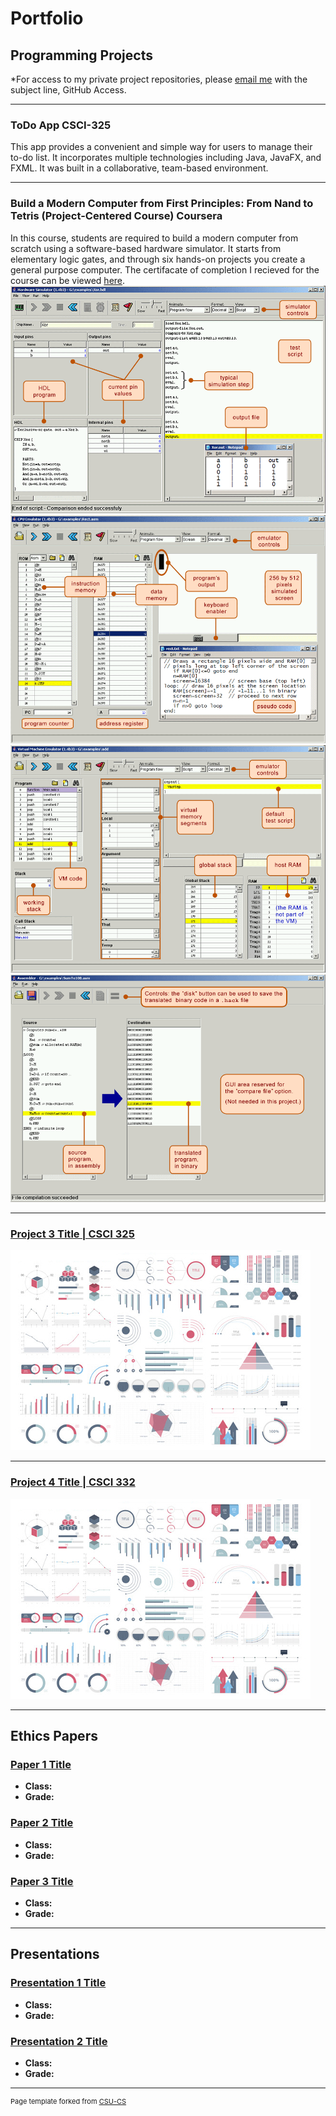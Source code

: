 Portfolio
=========

Programming Projects
--------------------

*For access to my private project repositories, please [email me](mailto:kcholmes@csustudent.net) with the subject line, GitHub Access.

---
### ToDo App CSCI-325

This app provides a convenient and simple way for users to manage their to-do list. It incorporates multiple technologies including Java, JavaFX, and FXML. It was built in a collaborative, team-based environment.

---
### Build a Modern Computer from First Principles: From Nand to Tetris (Project-Centered Course) Coursera

In this course, students are required to build a modern computer from scratch using a software-based hardware simulator. It starts from elementary logic gates, and through six hands-on projects you create a general purpose computer. The certifacate of completion I recieved for the course can be viewed [here](https://www.coursera.org/account/accomplishments/verify/6PP5YFSUAKPD).
![Simulating Xor gate](images/SimulatingXorGate.gif)
![Running a machine language program](images/RunningMLProg.gif)
![Running a virtual machine program](images/RunningVMProg.gif)
![Assembler](images/Assembler.gif)

---
### [Project 3 Title | CSCI 325](project1)

![Project 3 Thumbnail Name](images/dummy_thumbnail.jpg)

---
### [Project 4 Title | CSCI 332](project1)

![Project 4 Thumbnail Name](images/dummy_thumbnail.jpg)

---

Ethics Papers
-------------

### [Paper 1 Title](/pdf/sample_presentation.pdf)

-   **Class:**  
-   **Grade:**

### [Paper 2 Title](/pdf/sample_presentation.pdf)

-   **Class:** 
-   **Grade:**

### [Paper 3 Title](/pdf/sample_presentation.pdf)

-   **Class:** 
-   **Grade:**

---

Presentations
-------------

### [Presentation 1 Title](/pdf/sample_presentation.pdf)

- **Class:** 
- **Grade:**


### [Presentation 2 Title](/pdf/sample_presentation.pdf)

- **Class:** 
- **Grade:**

---

<p style="font-size:11px">Page template forked from <a href="https://github.com/csu-cs/csci-portfolio">CSU-CS</a></p>
<!-- Remove above link if you don't want to attributive -->
